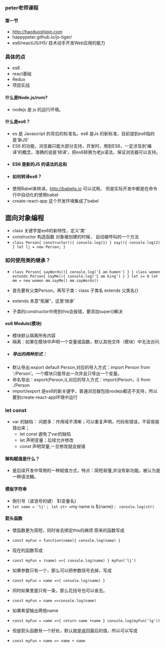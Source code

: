 ### peter老师课程

#### 第一节
* http://haoduoshipin.com
* happypeter.github.io/js-tiger/
* es6/react/JS/H5/ 技术动手开发Web应用的能力
### 具体的点
* es6
* react基础
* Redux
* 项目实战
#### 什么是Node.js/nvm?
* nodejs 是 js 的运行环境。
#### 什么是es6？
* es 是 Javascript 的背后的标准名。es6 是Js 的新标准，目前提到es6指的是‘新JS’
* ES6 的功能，浏览器只能大部分支持，开发时，用到ES6，一定涉及到’编译’的概念，准确的说是‘转译’，把es6转换为老js语法，保证浏览器可以支持。
* #### ES6 是新的JS 的语法的总和
* #### 如何转译es6？
* 使用Babel来转译。http://babeljs.io 可以试用，  但是实际开发中都是在命令行中自动化的使用babel
* create-react-app 这个开发环境集成了babel


## 面向对象编程
* class 关键字是es6的新特性，定义‘类’
* constructor 构造函数 对象被创建的时候， 自动被呼叫的一个方法
* `
  class Person{
    constructor(){
      console.log(1)
    }
    say(){
      console.log(2)
    }
    let lj = new Person;
  }
`
### 如何使用类的继承？
* `
class Person{
  sayWords(){
    console.log('I am humen')
  }
}
class women extends Person{
  sayMe(){
    console.log('I am king')
  }
}
let i= 0
let mm = new women
mm.sayMe()
mm.sayWords()
`
* 首先要有父类Person，再写子类：class 子类名 extends 父类名{}
* extends 本意“拓展”，这里‘继承’

* 子类的constructor中用到this会报错，要添加super()解决


#### es6 Module(模块)
* 模块默认隔离所有内容
* 隔离：如果在模块中声明一个变量或函数，默认其他文件（模块）中无法访问.
* ##### 导出的两种形式：
* 默认导出:export default Person,对应的导入方式：import Person from ‘./Person’。一个模块只能导出一次并且只导出一个变量。
* 命名导出：export{Person,i},对应的导入方式：import{Person，i} from ./Person
* import/export 是es6的新关键字，普通浏览器包括nodejs都还不支持，所以要到create-react-app环境中运行

### let const
* var 的缺陷：
  问题多：作用域不清晰；可以重复声明，代码有错误，不容易报错出来；
  * let const 避免了var的缺陷
  * let 声明变量；后续允许修改
  * const 声明常量,一旦修改就会报错
#### 解构赋值是什么？
* 是后续开发中常用的一种赋值方式，特点：简短易懂,并没有新功能。被认为是一种语法糖。

#### 模板字符串
* 倒引号（波浪号的键）  ${变量名}
* ` let name = 'lj'；
let str = `my name is ${name}`；
console.log(str)
`

#### 箭头函数
* 使函数更为简短，同时省去绑定this的麻烦
原来的函数写成
* ` const myFun = function(name){
  console.log(name)
}
`
* 现在的函数写成
* ` const myFun = (name) =>{
  console.log(name)
}
myFun('lj')
`
* 如果参数只有一个，那么可以把参数括号去掉，写成

* ` const myFun = name =>{
  console.log(name)
}
`
* 同时如果里面只有一条，那么花括号也可以省去。
* `const myFun = name =>console.log(name)
`
* 如果希望输出两倍name
* ` const myFun = name =>{
  return name +name
}
console.log(myFun('lg'))
`
* 但是箭头函数有一个好处，默认就是返回最后的值，所以可以写成
* ` const myFun = name => name + name
`
